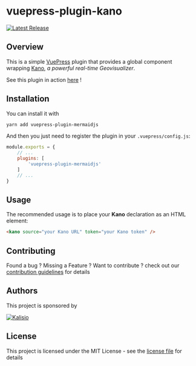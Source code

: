 # vuepress-plugin-kano

[![Latest Release](https://img.shields.io/github/v/tag/kalisio/k-openradiation?sort=semver&label=latest)](https://github.com/kalisio/k-openradiation/releases)


## Overview

This is a simple [VuePress](https://vuepress.vuejs.org/) plugin that provides a global component wrapping [Kano](https://kalisio.github.io/kano/), _a powerful real-time Geovisualizer_.

See this plugin in action [here](http://localhost:8080/kano/guides/advanced-usage.html#integrating-kano) !

## Installation

You can install it with

```bash
yarn add vuepress-plugin-mermaidjs
```

And then you just need to register the plugin in your `.vuepress/config.js`:

```js
module.exports = {
    // ...
    plugins: [
        'vuepress-plugin-mermaidjs'
    ]
    // ...
}
```

## Usage

The recommended usage is to place your **Kano** declaration as an HTML element:

```html
<kano source="your Kano URL" token="your Kano token" />
```

## Contributing

Found a bug ? Missing a Feature ? Want to contribute ? check out our [contribution guidelines](./CONTRIBUTING.md) for details

## Authors

This project is sponsored by 

[![Kalisio](https://s3.eu-central-1.amazonaws.com/kalisioscope/kalisio/kalisio-logo-black-256x84.png)](https://kalisio.com)

## License

This project is licensed under the MIT License - see the [license file](./LICENSE.md) for details



